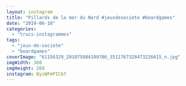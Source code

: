 ```yaml
---
layout: instagram
title: "Pillards de la mer du Nord #jeuxdesociete #boardgames"
date: "2019-06-10"
categories: 
  - "trucs-instagrammes"
tags: 
  - "jeux-de-societe"
  - "boardgames"
coverImage: "61156329_201075884109706_3511767328473226615_n.jpg"
imgWidth: 360
imgHeight: 269
instagram: ByiWFmPICb7
---
```

